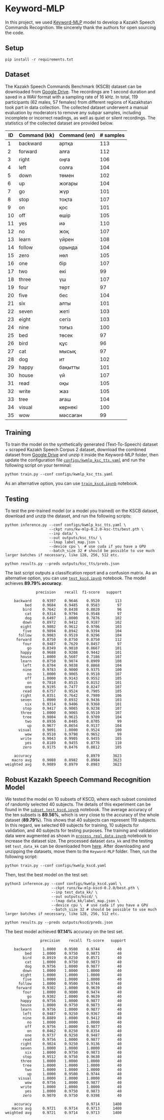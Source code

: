 # Keyword-MLP

In this project, we used [Keyword-MLP](https://github.com/AI-Research-BD/Keyword-MLP) model to develop a Kazakh Speech Commands Recognition. We sincerely thank the authors for open sourcing the code. 

## Setup

```
pip install -r requirements.txt
```

## Dataset
The Kazakh Speech Commands Benchmark (KSCB) dataset can be downloaded from [Google Drive](https://drive.google.com/file/d/1wH8V-duOIHjcW8rIfhnCwwTvqA1zEIMS/view?usp=share_link). The recordings are 1 second duration and saved in a WAV format with a sampling rate of 16 kHz. In total, 119 participants (62 males, 57 females) from different regions of Kazakhstan took part in data collection. The collected dataset underwent a manual evaluation by moderators to remove any subpar samples, including incomplete or incorrect readings, as well as quiet or silent recordings. The statistics of the collected dataset are provided below.

|ID| Command (kk)|Command (en)|# samples|
|--|--------|--------|---|
|1| backward | артқа | 113 |
|2| forward	| алға | 112  |
|3| right	| оңға | 106 | 
|4| left | солға | 104 | 
|5| down | төмен | 102 |
|6| up	 | жоғары | 104 | 
|7| go	 | жүр  | 101 |
|8| stop | тоқта | 107 |
|9| on	| қос	| 101 |
|10| off	| өшір	| 105 |
|11| yes	| иә | 110 |
|12| no	| жоқ	| 107 |
|13| learn | үйрен | 108 |	
|14| follow	| орында | 104 |
|15| zero	| нөл	| 105 |
|16| one	| бір	| 107 |
|17| two	| екі	| 99 |
|18| three	| үш | 107 |
|19| four	| төрт | 97 |
|20| five	| бес	| 104 |
|21| six	| алты | 101 |	
|22| seven	| жеті | 103 |
|23| eight	| сегіз	| 103 |
|24| nine	| тоғыз	| 100 |
|25| bed	| төсек	| 97 |
|26| bird	| құс	| 96 |
|27| cat	| мысық	| 97 |
|28| dog	| ит | 102 |
|29| happy	| бақытты	| 101 |
|30| house	| үй | 107 |
|31| read	| оқы	| 105 |
|32| write	| жаз	| 105 |
|33| tree	| ағаш | 104 |
|34| visual |	көрнекі	| 100 |
|35| wow	| мәссаған	| 99|



## Training

To train the model on the synthetically generated (Text-To-Speech) dataset + scraped Kazakh Speech Corpus 2 dataset, download the combined dataset from [Google Drive](https://drive.google.com/file/d/1tMiXB5vWqn8RgrmvCXCj-NVuDLEQ1E2e/view?usp=share_link) and unzip it inside the Keyword-MLP folder, then update the configuration file [```configs/kwmlp_ksc_tts.yaml```](https://github.com/IS2AI/Kazakh-Speech-Commands-Dataset/blob/main/Keyword-MLP/configs/kwmlp_ksc_tts.yaml) and run the following script on your terminal:

```
python train.py --conf configs/kwmlp_ksc_tts.yaml
```

As an alternative option, you can use [```train_kscd.ipynb```](https://github.com/IS2AI/Kazakh-Speech-Commands-Dataset/blob/main/Keyword-MLP/train_kscd.ipynb) notebook.


## Testing

To test the pre-trained model (or a model you trained) on the KSCB dataset, download and unzip the dataset, and run the following scripts:
```
python inference.py --conf configs/kwmlp_ksc_tts.yaml \
                    --ckpt runs/kw-mlp-0.2.0-ksc-tts/best.pth \
                    --inp data/ \
                    --out outputs/ksc_tts/ \
                    --lmap label_map.json \
                    --device cpu \  # use cuda if you have a GPU
                    --batch_size 32 # should be possible to use much larger batches if necessary, like 128, 256, 512 etc.
```
```
python results.py --preds outputs/ksc_tts/preds.json
```
The last script outputs a classification report and a confusion matrix. As an alternative option, you can use [```test_kscd.ipynb```](https://github.com/IS2AI/Kazakh-Speech-Commands-Dataset/blob/main/Keyword-MLP/test_kscd.ipynb) notebook. The model achieves **89.79% accuracy**. 
```
              precision    recall  f1-score   support

    backward     0.9397    0.9646    0.9520       113
         bed     0.9684    0.9485    0.9583        97
        bird     0.7642    0.8438    0.8020        96
         cat     0.9314    0.9794    0.9548        97
         dog     0.6497    1.0000    0.7876       102
        down     0.8972    0.9412    0.9187       102
       eight     0.9802    0.9612    0.9706       103
        five     0.9894    0.8942    0.9394       104
      follow     0.9083    0.9519    0.9296       104
     forward     0.8750    0.8750    0.8750       112
        four     0.9487    0.7629    0.8457        97
          go     0.8349    0.9010    0.8667       101
       happy     0.9688    0.9208    0.9442       101
       house     1.0000    0.5607    0.7186       107
       learn     0.8750    0.9074    0.8909       108
        left     0.8704    0.9038    0.8868       104
        nine     0.9783    0.9000    0.9375       100
          no     1.0000    0.9065    0.9510       107
         off     1.0000    0.9143    0.9552       105
          on     0.7818    0.8515    0.8152       101
         one     0.9195    0.7477    0.8247       107
        read     0.6757    0.9524    0.7905       105
       right     0.8351    0.7642    0.7980       106
       seven     1.0000    0.8932    0.9436       103
         six     0.9314    0.9406    0.9360       101
        stop     0.9417    0.9065    0.9238       107
       three     1.0000    0.9065    0.9510       107
        tree     0.9804    0.9615    0.9709       104
         two     0.8936    0.8485    0.8705        99
          up     0.9677    0.8654    0.9137       104
      visual     0.9091    1.0000    0.9524       100
         wow     0.9510    0.9798    0.9652        99
       write     0.9043    0.9905    0.9455       105
         yes     0.8189    0.9455    0.8776       110
        zero     0.9175    0.8476    0.8812       105

    accuracy                         0.8979      3623
   macro avg     0.9088    0.8982    0.8984      3623
weighted avg     0.9089    0.8979    0.8983      3623
```
## Robust Kazakh Speech Command Recognition Model
We tested the model on 10 subsets of KSCD, where each subset consisted of randomly selected 40 subjects. The details of this experiment can be found in the [```subset_test_kscd.ipynb```](https://github.com/IS2AI/Kazakh-Speech-Commands-Dataset/blob/main/Keyword-MLP/subset_test_kscd.ipynb) notebook. The average accuracy of the ten subsets is **89.56%**, which is very close to the accuracy of the whole dataset (**89.79%**). This shows that 40 subjects can represent 119 subjects. In this regard, we selected 69 subjects for training, 10 subjects for validation, and 40 subjects for testing purposes. The training and validation data were augmented as shown in [```process_real_data.ipynb```](https://github.com/IS2AI/Kazakh-Speech-Commands-Dataset/blob/main/process_real_data.ipynb) notebook to increase the dataset size. The processed dataset ```data_kk``` and the testing set ```test_data_kk``` can be downloaded from [here](https://drive.google.com/file/d/1VOtpzGnQEiipl8NqHBsfv-veWWDp3kRy/view?usp=sharing). After downloading and unzipping the datasets, move them to the ```Keyword-MLP``` folder. Then, run the following script:
```
python train.py --conf configs/kwmlp_kscd.yaml
```
Then, test the best model on the test set:
```
python3 inference.py --conf configs/kwmlp_kscd.yaml \
                     --ckpt runs/kw-mlp-kscd-0.2.0/best.pth \
                     --inp test_data_kk/ \
                     --out outputs/kscd/ \
                     --lmap data_kk/label_map.json \
                     --device cpu \  # use cuda if you have a GPU
                     --batch_size 32 # should be possible to use much larger batches if necessary, like 128, 256, 512 etc.
```

```
python results.py --preds outputs/kscd/preds.json
```
The best model achieved **97.14%** accuracy on the test set. 
```
                precision    recall  f1-score   support

    backward     1.0000    0.9500    0.9744        40
         bed     1.0000    0.9750    0.9873        40
        bird     0.8919    0.8250    0.8571        40
         cat     1.0000    0.9750    0.9873        40
         dog     0.9756    1.0000    0.9877        40
        down     1.0000    1.0000    1.0000        40
       eight     1.0000    1.0000    1.0000        40
        five     1.0000    1.0000    1.0000        40
      follow     1.0000    0.9500    0.9744        40
     forward     0.9302    1.0000    0.9639        40
        four     1.0000    0.9000    0.9474        40
          go     0.9302    1.0000    0.9639        40
       happy     0.9756    1.0000    0.9877        40
       house     1.0000    0.9750    0.9873        40
       learn     0.9756    1.0000    0.9877        40
        left     0.9487    0.9250    0.9367        40
        nine     0.8889    1.0000    0.9412        40
          no     1.0000    1.0000    1.0000        40
         off     0.9756    1.0000    0.9877        40
          on     0.8462    0.8250    0.8354        40
         one     0.9737    0.9250    0.9487        40
        read     0.9756    1.0000    0.9877        40
       right     0.9024    0.9250    0.9136        40
       seven     1.0000    1.0000    1.0000        40
         six     1.0000    0.9750    0.9873        40
        stop     0.9512    0.9750    0.9630        40
       three     1.0000    1.0000    1.0000        40
        tree     1.0000    1.0000    1.0000        40
         two     1.0000    1.0000    1.0000        40
          up     1.0000    0.9500    0.9744        40
      visual     1.0000    1.0000    1.0000        40
         wow     0.9756    1.0000    0.9877        40
       write     1.0000    1.0000    1.0000        40
         yes     1.0000    0.9750    0.9873        40
        zero     0.9070    0.9750    0.9398        40

    accuracy                         0.9714      1400
   macro avg     0.9721    0.9714    0.9713      1400
weighted avg     0.9721    0.9714    0.9713      1400
```
